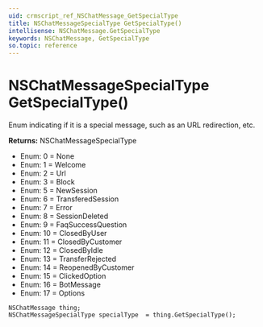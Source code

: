 ```yaml
---
uid: crmscript_ref_NSChatMessage_GetSpecialType
title: NSChatMessageSpecialType GetSpecialType()
intellisense: NSChatMessage.GetSpecialType
keywords: NSChatMessage, GetSpecialType
so.topic: reference
---
```


# NSChatMessageSpecialType GetSpecialType()

Enum indicating if it is a special message, such as an URL redirection, etc.

**Returns:** NSChatMessageSpecialType

* Enum: 0 = None 
* Enum: 1 = Welcome 
* Enum: 2 = Url 
* Enum: 3 = Block 
* Enum: 5 = NewSession 
* Enum: 6 = TransferedSession 
* Enum: 7 = Error 
* Enum: 8 = SessionDeleted 
* Enum: 9 = FaqSuccessQuestion 
* Enum: 10 = ClosedByUser 
* Enum: 11 = ClosedByCustomer 
* Enum: 12 = ClosedByIdle 
* Enum: 13 = TransferRejected 
* Enum: 14 = ReopenedByCustomer 
* Enum: 15 = ClickedOption 
* Enum: 16 = BotMessage 
* Enum: 17 = Options 

```crmscript
NSChatMessage thing;
NSChatMessageSpecialType specialType  = thing.GetSpecialType();
```

